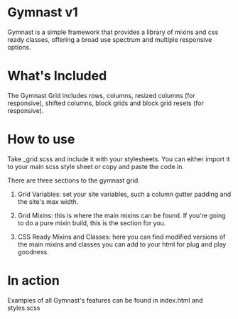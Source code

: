 # Gymnast v1

Gymnast is a simple framework that provides a library of mixins and css ready classes, offering a broad use spectrum and multiple responsive options.

# What's Included

The Gymnast Grid includes rows, columns, resized columns (for responsive), shifted columns, block grids and block grid resets (for responsive).

# How to use

Take _grid.scss and include it with your stylesheets. You can either import it to your main scss style sheet or copy and paste the code in.

There are three sections to the gymnast grid.

1. Grid Variables: set your site variables, such a column gutter padding and the site's max width.

2. Grid Mixins: this is where the main mixins can be found. If you're going to do a pure mixin build, this is the section for you.

3. CSS Ready Mixins and Classes: here you can find modified versions of the main mixins and classes you can add to your html for plug and play goodness.

# In action

Examples of all Gymnast's features can be found in index.html and styles.scss